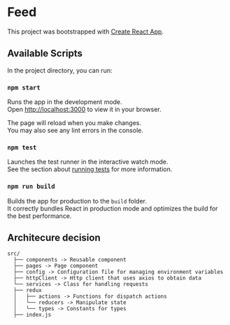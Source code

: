 # Feed

This project was bootstrapped with [Create React App](https://github.com/facebook/create-react-app).

## Available Scripts

In the project directory, you can run:

### `npm start`

Runs the app in the development mode.\
Open [http://localhost:3000](http://localhost:3000) to view it in your browser.

The page will reload when you make changes.\
You may also see any lint errors in the console.

### `npm test`

Launches the test runner in the interactive watch mode.\
See the section about [running tests](https://facebook.github.io/create-react-app/docs/running-tests) for more information.

### `npm run build`

Builds the app for production to the `build` folder.\
It correctly bundles React in production mode and optimizes the build for the best performance.

## Architecure decision
```
src/
  ├── components -> Reusable component
  ├── pages -> Page component
  ├── config -> Configuration file for managing environment variables
  ├── httpClient -> Http client that uses axios to obtain data
  └── services -> Class for handling requests
  ├── redux 
  │   ├── actions -> Functions for dispatch actions
  │   └── reducers -> Manipulate state
  │   └── types -> Constants for types
  ├── index.js
  
```
